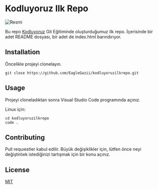 # Kodluyoruz Ilk Repo

![Resmi](https://www.kodluyoruz.org/)

Bu repo [Kodluyoruz](https://www.kodluyoruz.org/) Git Eğitiminde oluşturduğumuz ilk repo. İçerisinde bir adet README dosyası, bir adet de index.html barındırıyor.

## Installation

Öncelikle projeyi clonelayın.

```
git close https://github.com/EagleGazii/kodluyoruzilkrepo.git

```

## Usage

Projeyi cloneladıktan sonra Visual Studio Code programında açınız.

Linux için:

```
cd kodluyoruzilkrepo
code .

```

## Contributing

Pull requıestler kabul edilir. Büyük değişiklikler için, lütfen önce neyi değiştiröek istediğinizi tartışmak için bir konu açınız.

## License

[MIT](https://choosealicense.com/licenses/mit/)
